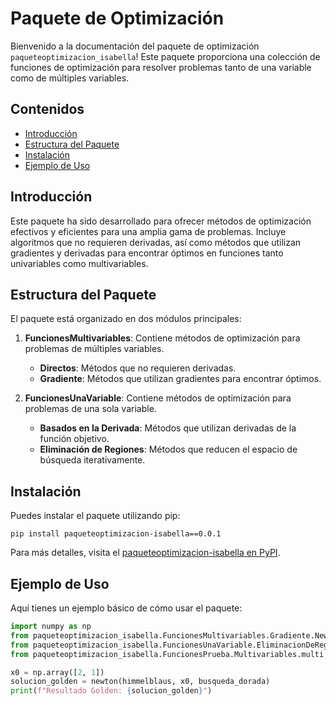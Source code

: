 <!-- # Example Package

This is a simple example package. You can use
[GitHub-flavored Markdown](https://guides.github.com/features/mastering-markdown/)
to write your content. -->

# Paquete de Optimización

Bienvenido a la documentación del paquete de optimización `paqueteoptimizacion_isabella`! Este paquete proporciona una colección de funciones de optimización para resolver problemas tanto de una variable como de múltiples variables.

## Contenidos

- [Introducción](#introducción)
- [Estructura del Paquete](#estructura-del-paquete)
- [Instalación](#instalación)
- [Ejemplo de Uso](#ejemplo-de-uso)

## Introducción

Este paquete ha sido desarrollado para ofrecer métodos de optimización efectivos y eficientes para una amplia gama de problemas. Incluye algoritmos que no requieren derivadas, así como métodos que utilizan gradientes y derivadas para encontrar óptimos en funciones tanto univariables como multivariables.

## Estructura del Paquete

El paquete está organizado en dos módulos principales:

1. **FuncionesMultivariables**: Contiene métodos de optimización para problemas de múltiples variables.
   - **Directos**: Métodos que no requieren derivadas.
   - **Gradiente**: Métodos que utilizan gradientes para encontrar óptimos.

2. **FuncionesUnaVariable**: Contiene métodos de optimización para problemas de una sola variable.
   - **Basados en la Derivada**: Métodos que utilizan derivadas de la función objetivo.
   - **Eliminación de Regiones**: Métodos que reducen el espacio de búsqueda iterativamente.

## Instalación

Puedes instalar el paquete utilizando pip:

```pip install paqueteoptimizacion-isabella==0.0.1```


Para más detalles, visita el [paqueteoptimizacion-isabella en PyPI](https://pypi.org/project/paqueteoptimizacion-isabella/0.0.1/).

## Ejemplo de Uso

Aquí tienes un ejemplo básico de cómo usar el paquete:

```python
import numpy as np
from paqueteoptimizacion_isabella.FuncionesMultivariables.Gradiente.Newton import newton
from paqueteoptimizacion_isabella.FuncionesUnaVariable.EliminacionDeRegiones.GoldenSectionSearch import busqueda_dorada
from paqueteoptimizacion_isabella.FuncionesPrueba.Multivariables.multi import himmelblaus

x0 = np.array([2, 1])
solucion_golden = newton(himmelblaus, x0, busqueda_dorada)
print(f"Resultado Golden: {solucion_golden}")

